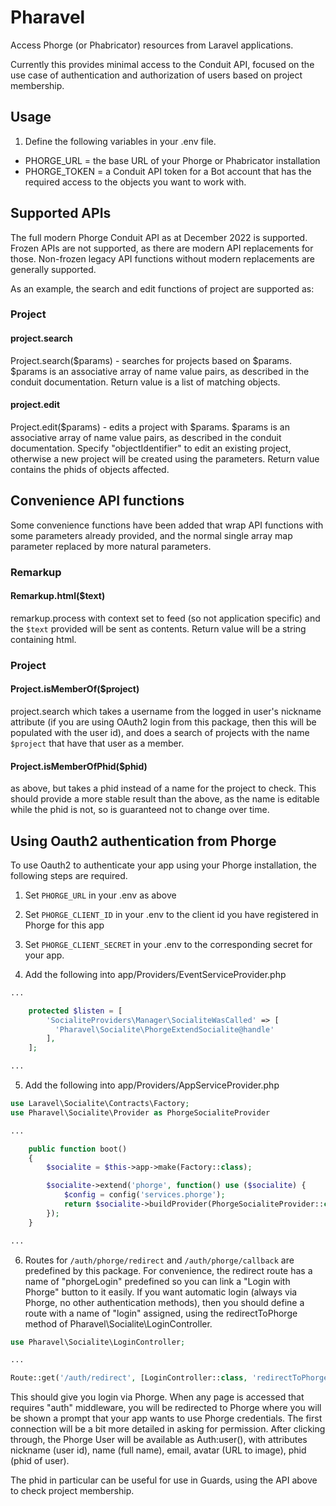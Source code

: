 # Pharavel

Access Phorge (or Phabricator) resources from Laravel applications.

Currently this provides minimal access to the Conduit API, focused on
the use case of authentication and authorization of users based on
project membership.


## Usage

1. Define the following variables in your .env file.

- PHORGE_URL = the base URL of your Phorge or Phabricator installation
- PHORGE_TOKEN = a Conduit API token for a Bot account that has the required access to the objects you want to work with.

## Supported APIs

The full modern Phorge Conduit API as at December 2022 is supported.  Frozen
APIs are not supported, as there are modern API replacements for those.
Non-frozen legacy API functions without modern replacements are generally
supported.

As an example, the search and edit functions of project are supported as:

### Project

#### project.search
Project.search($params) - searches for projects based on $params.
    $params is an associative array of name value pairs, as described in the
    conduit documentation.
    Return value is a list of matching objects.

#### project.edit
Project.edit($params) - edits a project with $params.
    $params is an associative array of name value pairs, as described in the
    conduit documentation.  Specify "objectIdentifier" to edit an existing
    project, otherwise a new project will be created using the parameters.
    Return value contains the phids of objects affected.

## Convenience API functions

Some convenience functions have been added that wrap API functions with
some parameters already provided, and the normal single array map parameter
replaced by more natural parameters.

### Remarkup

#### Remarkup.html($text)

remarkup.process with context set to feed (so not application specific)
and the `$text` provided will be sent as contents.  Return value will be
a string containing html.

### Project

#### Project.isMemberOf($project)

project.search which takes a username from the logged in user's nickname
attribute (if you are using OAuth2 login from this package, then this will be
populated with the user id), and does a search of projects with the name
`$project` that have that user as a member.

#### Project.isMemberOfPhid($phid)

as above, but takes a phid instead of a name for the project to check.  This
should provide a more stable result than the above, as the name is editable
while the phid is not, so is guaranteed not to change over time.

## Using Oauth2 authentication from Phorge

To use Oauth2 to authenticate your app using your Phorge installation,
the following steps are required.

1. Set `PHORGE_URL` in your .env as above

2. Set `PHORGE_CLIENT_ID` in your .env to the client id you have registered in Phorge for this app

3. Set `PHORGE_CLIENT_SECRET` in your .env to the corresponding secret for your app.

4. Add the following into app/Providers/EventServiceProvider.php

```php
...

    protected $listen = [
        'SocialiteProviders\Manager\SocialiteWasCalled' => [
          'Pharavel\Socialite\PhorgeExtendSocialite@handle'
        ],
    ];

...
```

5. Add the following into app/Providers/AppServiceProvider.php

```php
use Laravel\Socialite\Contracts\Factory;
use Pharavel\Socialite\Provider as PhorgeSocialiteProvider

...

    public function boot()
    {
        $socialite = $this->app->make(Factory::class);

        $socialite->extend('phorge', function() use ($socialite) {
            $config = config('services.phorge');
            return $socialite->buildProvider(PhorgeSocialiteProvider::class, $config);
        });
    }

...
```

6. Routes for `/auth/phorge/redirect` and `/auth/phorge/callback` are predefined
   by this package.  For convenience, the redirect route has a name
   of "phorgeLogin" predefined so you can link a "Login with Phorge" button
   to it easily. If you want automatic login (always via Phorge, no other
   authentication methods), then you should define a route with a
   name of "login" assigned, using the redirectToPhorge method of
   Pharavel\Socialite\LoginController.

```php
use Pharavel\Socialite\LoginController;

...

Route::get('/auth/redirect', [LoginController::class, 'redirectToPhorge']);

```


This should give you login via Phorge.  When any page is accessed that
requires "auth" middleware, you will be redirected to Phorge where you
will be shown a prompt that your app wants to use Phorge credentials.
The first connection will be a bit more detailed in asking for
permission.  After clicking through, the Phorge User will be available
as Auth:user(), with attributes nickname (user id), name (full name),
email, avatar (URL to image), phid (phid of user).

The phid in particular can be useful for use in Guards, using the API
above to check project membership.
